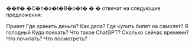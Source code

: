 ��#� �C�h�a�t�B�o�t�
�
�
отвечат на следующие предложения:

Привет Где хранить деньги? Как дела? Где купить билет на самолет? Я голодный Куда поехать? Что такое ChatGPT? Сколько сейчас времени? Что почитать? Что посмотреть?
